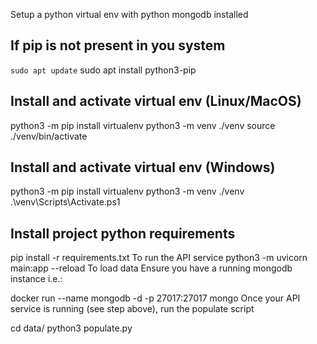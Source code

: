 Setup a python virtual env with python mongodb installed
## If pip is not present in you system
```sudo apt update```
sudo apt install python3-pip

## Install and activate virtual env (Linux/MacOS)
python3 -m pip install virtualenv
python3 -m venv ./venv
source ./venv/bin/activate

## Install and activate virtual env (Windows)
python3 -m pip install virtualenv
python3 -m venv ./venv
.\venv\Scripts\Activate.ps1

## Install project python requirements
pip install -r requirements.txt
To run the API service
python3 -m uvicorn main:app --reload
To load data
Ensure you have a running mongodb instance i.e.:

docker run --name mongodb -d -p 27017:27017 mongo
Once your API service is running (see step above), run the populate script

cd data/
python3 populate.py
